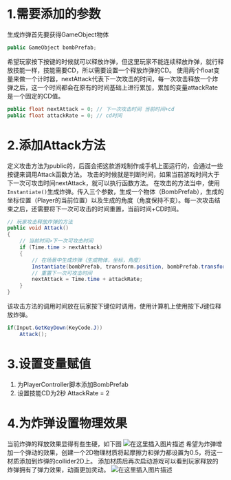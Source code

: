 # 1.需要添加的参数

生成炸弹首先要获得GameObject物体
```csharp
public GameObject bombPrefab;
```
希望玩家按下按键的时候就可以释放炸弹，但这里玩家不能连续释放炸弹，就行释放技能一样，技能需要CD，所以需要设置一个释放炸弹的CD。
使用两个float变量来做一个计时器，nextAttack代表下一次攻击的时间，每一次攻击释放一个炸弹之后，这一个时间都会在原有的时间基础上进行累加，累加的变量attackRate是一个固定的CD值。
```csharp
public float nextAttack = 0; // 下一次攻击时间 当前时间+cd
public float attackRate = 0; // cd时间
```

# 2.添加Attack方法
定义攻击方法为public的，后面会把这款游戏制作成手机上面运行的，会通过一些按键来调用Attack函数方法。
攻击的时候就是判断时间，如果当前游戏时间大于下一次可攻击时间nextAttack，就可以执行函数方法。
在攻击的方法当中，使用`Instantiate()`生成炸弹。传入三个参数，生成一个物体（BombPrefab），生成的坐标位置（Player的当前位置）以及生成的角度（角度保持不变）。每一次攻击结束之后，还需要将下一次可攻击的时间重置，当前时间+CD时间。
```csharp
// 玩家攻击释放炸弹的方法 
public void Attack()
{
    // 当前时间>下一次可攻击时间
    if (Time.time > nextAttack)
    {
        // 在场景中生成炸弹（生成物体，坐标，角度）
        Instantiate(bombPrefab, transform.position, bombPrefab.transform.rotation);
        // 重置下一次可攻击时间
        nextAttack = Time.time + attackRate;
    }
}
```
该攻击方法的调用时间放在玩家按下键位时调用，使用计算机上使用按下J键位释放炸弹。
```csharp
if(Input.GetKeyDown(KeyCode.J))
    Attack();
```

# 3.设置变量赋值
1. 为PlayerController脚本添加BombPrefab
2. 设置技能CD为2秒 AttackRate = 2

# 4.为炸弹设置物理效果
当前炸弹的释放效果显得有些生硬，如下图
![在这里插入图片描述](https://img-blog.csdnimg.cn/20201027171859238.gif#pic_center)
希望为炸弹增加一个弹动的效果，创建一个2D物理材质将起摩擦力和弹力都设置为0.5，将这一材质添加到炸弹的collider2D上。
添加材质后再次启动游戏可以看到玩家释放的炸弹拥有了弹力效果，动画更加灵动。
![在这里插入图片描述](https://img-blog.csdnimg.cn/20201027173151254.gif#pic_center)